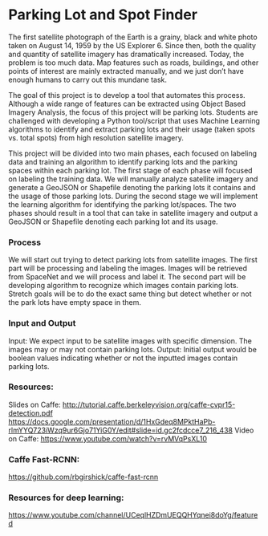 # Parking Lot and Spot Finder
The first satellite photograph of the Earth is a grainy, black and white photo taken on August 14, 1959 by the US Explorer 6. Since then, both the quality and quantity of satellite imagery has dramatically increased. Today, the problem is too much data. Map features such as roads, buildings, and other points of interest are mainly extracted manually, and we just don’t have enough humans to carry out this mundane task.

The goal of this project is to develop a tool that automates this process. Although a wide range of features can be extracted using Object Based Imagery Analysis, the focus of this project will be parking lots. Students are challenged with developing a Python tool/script that uses Machine Learning algorithms to identify and extract parking lots and their usage (taken spots vs. total spots) from high resolution satellite imagery.

This project will be divided into two main phases, each focused on labeling data and training an algorithm to identify parking lots and the parking spaces within each parking lot. The first stage of each phase will focused on labeling the training data. We will manually analyze satellite imagery and generate a GeoJSON or Shapefile denoting the parking lots it contains and the usage of those parking lots. During the second stage we will implement the learning algorithm for identifying the parking lot/spaces. The two phases should result in a tool that can take in satellite imagery and output a GeoJSON or Shapefile denoting each parking lot and its usage. 

### Process
We will start out trying to detect parking lots from satellite images. The first part will be processing and labeling the images. Images will be retrieved from SpaceNet and we will process and label it. The second part will be developing algorithm to recognize which images contain parking lots. 
Stretch goals will be to do the exact same thing but detect whether or not the park lots have empty space in them.
### Input and Output
Input: We expect input to be satellite images with specific dimension. The images may or may not contain parking lots.
Output: Initial output would be boolean values indicating whether or not the inputted images contain parking lots.

### Resources:
Slides on Caffe:
http://tutorial.caffe.berkeleyvision.org/caffe-cvpr15-detection.pdf
https://docs.google.com/presentation/d/1HxGdeq8MPktHaPb-rlmYYQ723iWzq9ur6Gjo71YiG0Y/edit#slide=id.gc2fcdcce7_216_438
Video on Caffe:
https://www.youtube.com/watch?v=rvMVqPsXL10
### Caffe Fast-RCNN: 
https://github.com/rbgirshick/caffe-fast-rcnn

### Resources for deep learning:
https://www.youtube.com/channel/UCeqlHZDmUEQQHYqnei8doYg/featured
